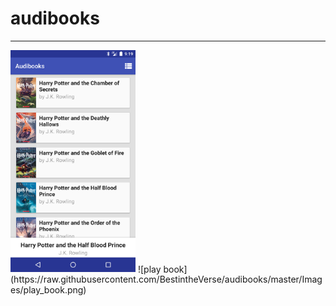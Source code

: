 # audibooks

------------
<img src="https://raw.githubusercontent.com/BestintheVerse/audibooks/master/Images/book_chooser.png" alt="book chooser" style="width: 200px;"/>
![play book](https://raw.githubusercontent.com/BestintheVerse/audibooks/master/Images/play_book.png)
